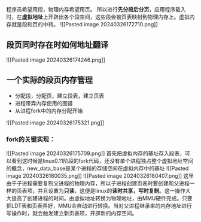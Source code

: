程序员希望用段，物理内存希望用页。 所以进行**先分段后分页**，应用程序载入时，在**虚拟地址**上开辟出各个段空间，这些段会被页表映射到物理内存上。虚拟内存就是段和页的中转。
![[Pasted image 20240326172710.png]]
## 段页同时存在时如何地址翻译
![[Pasted image 20240326174246.png]]
## 一个实际的段页内存管理
* 分配段，分配页，建立段表，建立页表
* 进程带弄内存使用的图谱
* 从进程fork中的内存分配开始

![[Pasted image 20240326175321.png]]
### fork的关键实现：
![[Pasted image 20240326175709.png]]
首先把虚拟内存的基址存入段表，可以看到这时候是linux0.11阶段的fork代码，还没有单个进程独占整个虚拟地址空间的概念，new_data_base是某个进程的存储空间在虚拟内存中的基址
![[Pasted image 20240326180035.png]]
![[Pasted image 20240326180407.png]]
这里由于子进程需要复制父进程的物理内存，所以子进程创建页表时要创建和父进程一样的页表项，并且设置为**只读**，这便是linux的**读时共享，写时复制**。这一操作大大提高了创建进程的时间。由虚拟地址转换为物理地址，由MMU硬件完成。只要把LDT表和页表弄好，MMU会自动进行转换。当对父进程继承来的内存地址进行写操作时，就会触发建立新页表项，开辟新的内存空间。